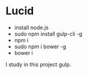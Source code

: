 # Lucid
- install node.js
- sudo npm install gulp-cli -g
- npm i
- sudo npm i bower -g
- bower i

I study in this project gulp.